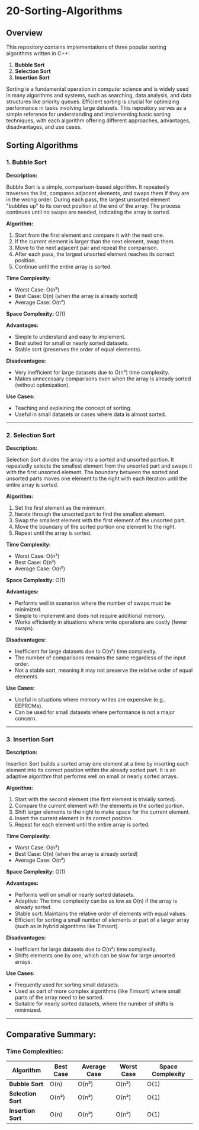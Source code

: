 # 20-Sorting-Algorithms
## Overview

This repository contains implementations of three popular sorting algorithms written in C++:
1. **Bubble Sort**
2. **Selection Sort**
3. **Insertion Sort**

Sorting is a fundamental operation in computer science and is widely used in many algorithms and systems, such as searching, data analysis, and data structures like priority queues. Efficient sorting is crucial for optimizing performance in tasks involving large datasets. This repository serves as a simple reference for understanding and implementing basic sorting techniques, with each algorithm offering different approaches, advantages, disadvantages, and use cases.

## Sorting Algorithms

### 1. Bubble Sort

**Description:**

Bubble Sort is a simple, comparison-based algorithm. It repeatedly traverses the list, compares adjacent elements, and swaps them if they are in the wrong order. During each pass, the largest unsorted element "bubbles up" to its correct position at the end of the array. The process continues until no swaps are needed, indicating the array is sorted.

**Algorithm:**
1. Start from the first element and compare it with the next one.
2. If the current element is larger than the next element, swap them.
3. Move to the next adjacent pair and repeat the comparison.
4. After each pass, the largest unsorted element reaches its correct position.
5. Continue until the entire array is sorted.

**Time Complexity:**
- Worst Case: O(n²)
- Best Case: O(n) (when the array is already sorted)
- Average Case: O(n²)

**Space Complexity:** O(1)

**Advantages:**
- Simple to understand and easy to implement.
- Best suited for small or nearly sorted datasets.
- Stable sort (preserves the order of equal elements).

**Disadvantages:**
- Very inefficient for large datasets due to O(n²) time complexity.
- Makes unnecessary comparisons even when the array is already sorted (without optimization).

**Use Cases:**
- Teaching and explaining the concept of sorting.
- Useful in small datasets or cases where data is almost sorted.

---

### 2. Selection Sort

**Description:**

Selection Sort divides the array into a sorted and unsorted portion. It repeatedly selects the smallest element from the unsorted part and swaps it with the first unsorted element. The boundary between the sorted and unsorted parts moves one element to the right with each iteration until the entire array is sorted.

**Algorithm:**
1. Set the first element as the minimum.
2. Iterate through the unsorted part to find the smallest element.
3. Swap the smallest element with the first element of the unsorted part.
4. Move the boundary of the sorted portion one element to the right.
5. Repeat until the array is sorted.

**Time Complexity:**
- Worst Case: O(n²)
- Best Case: O(n²)
- Average Case: O(n²)

**Space Complexity:** O(1)

**Advantages:**
- Performs well in scenarios where the number of swaps must be minimized.
- Simple to implement and does not require additional memory.
- Works efficiently in situations where write operations are costly (fewer swaps).

**Disadvantages:**
- Inefficient for large datasets due to O(n²) time complexity.
- The number of comparisons remains the same regardless of the input order.
- Not a stable sort, meaning it may not preserve the relative order of equal elements.

**Use Cases:**
- Useful in situations where memory writes are expensive (e.g., EEPROMs).
- Can be used for small datasets where performance is not a major concern.

---

### 3. Insertion Sort

**Description:**

Insertion Sort builds a sorted array one element at a time by inserting each element into its correct position within the already sorted part. It is an adaptive algorithm that performs well on small or nearly sorted arrays.

**Algorithm:**
1. Start with the second element (the first element is trivially sorted).
2. Compare the current element with the elements in the sorted portion.
3. Shift larger elements to the right to make space for the current element.
4. Insert the current element in its correct position.
5. Repeat for each element until the entire array is sorted.

**Time Complexity:**
- Worst Case: O(n²)
- Best Case: O(n) (when the array is already sorted)
- Average Case: O(n²)

**Space Complexity:** O(1)

**Advantages:**
- Performs well on small or nearly sorted datasets.
- Adaptive: The time complexity can be as low as O(n) if the array is already sorted.
- Stable sort: Maintains the relative order of elements with equal values.
- Efficient for sorting a small number of elements or part of a larger array (such as in hybrid algorithms like Timsort).

**Disadvantages:**
- Inefficient for large datasets due to O(n²) time complexity.
- Shifts elements one by one, which can be slow for large unsorted arrays.

**Use Cases:**
- Frequently used for sorting small datasets.
- Used as part of more complex algorithms (like Timsort) where small parts of the array need to be sorted.
- Suitable for nearly sorted datasets, where the number of shifts is minimized.

---

## Comparative Summary:

### Time Complexities:

| Algorithm      | Best Case    | Average Case | Worst Case  | Space Complexity |
| -------------- | ------------ | ------------ | ----------- | ---------------- |
| **Bubble Sort**    | O(n)         | O(n²)        | O(n²)       | O(1)              |
| **Selection Sort** | O(n²)        | O(n²)        | O(n²)       | O(1)              |
| **Insertion Sort** | O(n)         | O(n²)        | O(n²)       | O(1)              |
